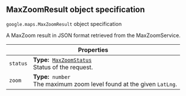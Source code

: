 <h2 id="MaxZoomResult">
MaxZoomResult
object specification
</h2><p>
<code><span itemprop="path">google.maps</span>.<span itemprop="name">MaxZoomResult</span></code>
object specification
</p><p>A MaxZoom result in JSON format retrieved from the MaxZoomService.</p><table class="properties responsive" summary="interface MaxZoomResult - Properties">
<thead>
<tr><th colspan="2">Properties</th>
</tr></thead>
<tbody>
<tr>
<td><code>status</code></td>
<td><div><strong>Type:</strong>&nbsp; <code><a href="https://github.com/amenadiel/google-maps-documentation/blob/master/docs/MaxZoomStatus.md">MaxZoomStatus</a></code></div>
<div class="desc">Status of the request.</div></td>
</tr>
<tr>
<td><code>zoom</code></td>
<td><div><strong>Type:</strong>&nbsp; <code>number</code></div>
<div class="desc">The maximum zoom level found at the given <code>LatLng</code>.</div></td>
</tr>
</tbody>
</table>
